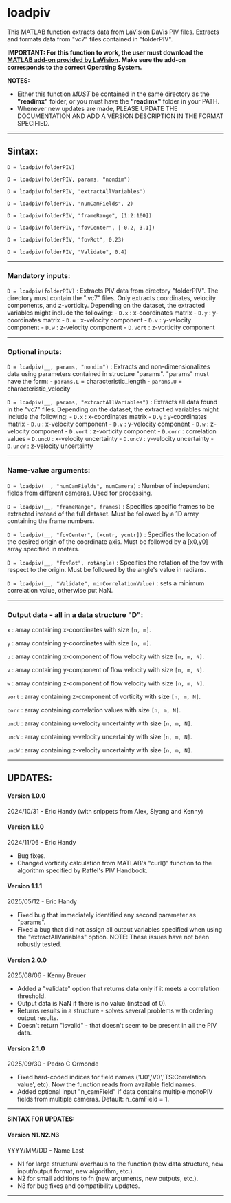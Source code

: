 # loadpiv
This MATLAB function extracts data from LaVision DaVis PIV files.
Extracts and formats data from "vc7" files contained in "folderPIV".

**IMPORTANT: For this function to work, the user must download the [MATLAB add-on provided by LaVision](https://www.lavision.de/en/downloads/software/matlab_add_ons.php).
Make sure the add-on corresponds to the correct Operating System.**

 **NOTES:**
 - Either this function *MUST* be contained in the same directory as the
   **"readimx"** folder, or you must have the **"readimx"** folder in your PATH.
 - Whenever new updates are made, PLEASE UPDATE THE DOCUMENTATION AND ADD A
   VERSION DESCRIPTION IN THE FORMAT SPECIFIED.
 -------------------------------------------------------------------------
 ## Sintax:
 
 `D = loadpiv(folderPIV)`
 
 `D = loadpiv(folderPIV, params, "nondim")`
 
 `D = loadpiv(folderPIV, "extractAllVariables")`
 
 `D = loadpiv(folderPIV, "numCamFields", 2)`
 
 `D = loadpiv(folderPIV, "frameRange", [1:2:100])`
 
 `D = loadpiv(folderPIV, "fovCenter", [-0.2, 3.1])`
 
 `D = loadpiv(folderPIV, "fovRot", 0.23)`
 
 `D = loadpiv(folderPIV, "Validate", 0.4)`
 
 -------------------------------------------------------------------------
 ### Mandatory inputs:

 `D = loadpiv(folderPIV)` : Extracts PIV data from directory "folderPIV".
           The directory must contain the ".vc7" files. Only extracts
           coordinates, velocity components, and z-vorticity. Depending on
           the dataset, the extracted variables might include the
           following:
               - `D.x` : x-coordinates matrix
               - `D.y` : y-coordinates matrix
               - `D.u` : x-velocity component
               - `D.v` : y-velocity component
               - `D.w` : z-velocity component
               - `D.vort` : z-vorticity component

 -------------------------------------------------------------------------
 ### Optional inputs:

 `D = loadpiv(__, params, "nondim")` : Extracts and non-dimensionalizes
           data using parameters contained in structure "params".
           "params" must have the form:
                   - `params.L` = characteristic_length
                   - `params.U` = characteristic_velocity

 `D = loadpiv(__, params, "extractAllVariables")` : Extracts all data
           found in the "vc7" files. Depending on the dataset, the extract
           ed variables might include the following:
               - `D.x` : x-coordinates matrix
               - `D.y` : y-coordinates matrix
               - `D.u` : x-velocity component
               - `D.v` : y-velocity component
               - `D.w` : z-velocity component
               - `D.vort` : z-vorticity component
               - `D.corr` : correlation values
               - `D.uncU` : x-velocity uncertainty
               - `D.uncV` : y-velocity uncertainty
               - `D.uncW` : z-velocity uncertainty

 -------------------------------------------------------------------------
 ### Name-value arguments:

 `D = loadpiv(__, "numCamFields", numCamera)` : Number of independent fields
               from different cameras. Used for processing.

 `D = loadpiv(__, "frameRange", frames)` : Specifies specific frames to
               be extracted instead of the full dataset. Must be followed
               by a 1D array containing the frame numbers.

 `D = loadpiv(__, "fovCenter", [xcntr, ycntr])` : Specifies the location
               of the desired origin of the coordinate axis. Must be
               followed by a [x0,y0] array specified in meters.

 `D = loadpiv(__, "fovRot", rotAngle)` : Specifies the rotation of the
               fov with respect to the origin. Must be followed by the
               angle's value in radians.

 `D = loadpiv(__, "Validate", minCorrelationValue)` : sets a minimum
               correlation value, otherwise put NaN.

 -------------------------------------------------------------------------
 ### Output data - all in a data structure "D":

`x` : array containing x-coordinates with size `[n, m]`.

`y` : array containing y-coordinates with size `[n, m]`.

`u` : array containing x-component of flow velocity with size `[n, m, N]`.

`v` : array containing y-component of flow velocity with size `[n, m, N]`.

`w` : array containing z-component of flow velocity with size `[n, m, N]`.

`vort` : array containing z-component of vorticity with size `[n, m, N]`.

`corr` : array containing correlation values with size `[n, m, N]`.

`uncU` : array containing u-velocity uncertainty with size `[n, m, N]`.

`uncV` : array containing v-velocity uncertainty with size `[n, m, N]`.

`uncW` : array containing z-velocity uncertainty with size `[n, m, N]`.

 -------------------------------------------------------------------------
 ## UPDATES:

 #### Version 1.0.0
 2024/10/31 - Eric Handy (with snippets from Alex, Siyang and Kenny)
 
 #### Version 1.1.0
 2024/11/06 - Eric Handy
 - Bug fixes.
 - Changed vorticity calculation from MATLAB's "curl()" function to the
   algorithm specified by Raffel's PIV Handbook.

 #### Version 1.1.1
 2025/05/12 - Eric Handy
 - Fixed bug that immediately identified any second parameter as "params".
 - Fixed a bug that did not assign all output variables specified when
   using the "extractAllVariables" option.
 NOTE: These issues have not been robustly tested.

 #### Version 2.0.0
 2025/08/06 - Kenny Breuer
 - Added a "validate" option that returns data only if it meets a correlation
   threshold.
 - Output data is NaN if there is no value (instead of 0).
 - Returns results in a structure - solves several problems with ordering
   output results.
 - Doesn't return "isvalid" - that doesn't seem to be present in all the PIV
   data.

 #### Version 2.1.0
 2025/09/30 - Pedro C Ormonde
 - Fixed hard-coded indices for field names ('U0','V0','TS:Correlation
   value', etc). Now the function reads from available field names.
 - Added optional input "n_camField" if data contains multiple monoPIV 
   fields from multiple cameras. Default: n_camField = 1.

--------------------------------------------------------------------------
 **SINTAX FOR UPDATES:**
 #### Version N1.N2.N3
 YYYY/MM/DD - Name Last
 - N1 for large structural overhauls to the function (new data structure,
   new input/output format, new algorithm, etc.).
 - N2 for small additions to fn (new arguments, new outputs, etc.).
 - N3 for bug fixes and compatibility updates.
--------------------------------------------------------------------------

